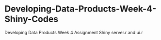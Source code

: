 # Developing-Data-Products-Week-4-Shiny-Codes
Developing Data Products Week 4 Assignment Shiny server.r and ui.r  
